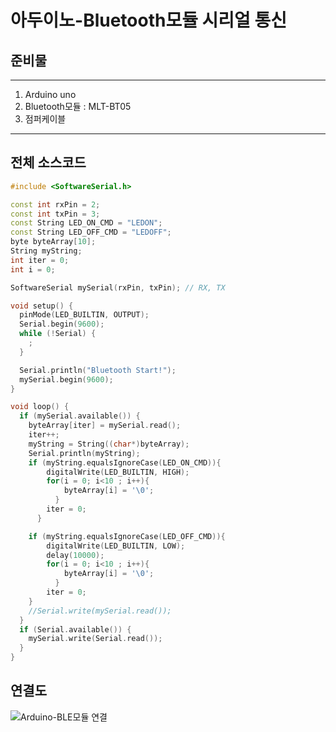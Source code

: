 아두이노-Bluetooth모듈 시리얼 통신
================================

## 준비물
***
1. Arduino uno
2. Bluetooth모듈 : MLT-BT05
3. 점퍼케이블
***

## 전체 소스코드

```c++
#include <SoftwareSerial.h>

const int rxPin = 2;
const int txPin = 3;
const String LED_ON_CMD = "LEDON";
const String LED_OFF_CMD = "LEDOFF";
byte byteArray[10];
String myString;
int iter = 0;
int i = 0;

SoftwareSerial mySerial(rxPin, txPin); // RX, TX

void setup() {
  pinMode(LED_BUILTIN, OUTPUT);
  Serial.begin(9600);
  while (!Serial) {
    ;
  }

  Serial.println("Bluetooth Start!");
  mySerial.begin(9600);
}

void loop() {
  if (mySerial.available()) {
    byteArray[iter] = mySerial.read();
    iter++;
    myString = String((char*)byteArray);
    Serial.println(myString);
    if (myString.equalsIgnoreCase(LED_ON_CMD)){
        digitalWrite(LED_BUILTIN, HIGH);
        for(i = 0; i<10 ; i++){
            byteArray[i] = '\0';
          }
        iter = 0;
      }

    if (myString.equalsIgnoreCase(LED_OFF_CMD)){
        digitalWrite(LED_BUILTIN, LOW);
        delay(10000);
        for(i = 0; i<10 ; i++){
            byteArray[i] = '\0';
          }
        iter = 0;
    }
    //Serial.write(mySerial.read());
  }
  if (Serial.available()) {
    mySerial.write(Serial.read());
  }
}

```
## 연결도
![Arduino-BLE모듈 연결](C:/Users/dut48/Documents/Arduino/arduino-ble.jpg)
